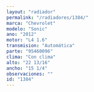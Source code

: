 ```yaml
---
layout: "radiador"
permalink: "/radiadores/1384/"
marca: "Chevrolet"
modelo: "Sonic"
ano: "2012"
motor: "L4 1.6"
transmision: "Automática"
parte: "95460096"
clima: "Con clima"
alto: "22 13/16"
ancho: "15 1/4"
observaciones: ""
id: "1384"
---
```


